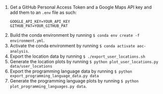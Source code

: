 1. Get a GitHub Personal Access Token and a Google Maps API key and
   add them to an `.env` file as such:
   ```
   GOOGLE_API_KEY=YOUR_API_KEY
   GITHUB_PAT=YOUR_GITHUB_PAT
   ```
2. Build the conda environment by running `$ conda env create -f environment.yml`.
3. Activate the conda environment by running `$ conda activate aoc-analysis`.
4. Export the location data by running `$ ./export_user_locations.sh`
5. Generate the location plots by running `$ python plot_user_locations.py data/user_locations`
6. Export the programming language data by running `$ python export_programming_language_data.py data`
7. Generate the programming language plots by running `$ python plot_programming_languages.py data`.
 
